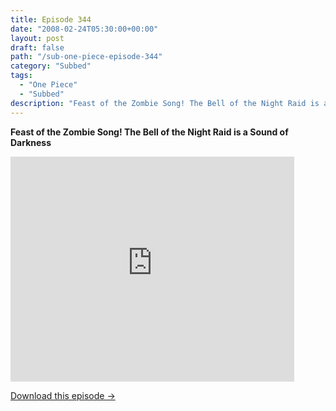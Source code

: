 ```yaml
---
title: Episode 344
date: "2008-02-24T05:30:00+00:00"
layout: post
draft: false
path: "/sub-one-piece-episode-344"
category: "Subbed"
tags:
  - "One Piece"
  - "Subbed"
description: "Feast of the Zombie Song! The Bell of the Night Raid is a Sound of Darkness"
---
```


**Feast of the Zombie Song! The Bell of the Night Raid is a Sound of Darkness**

<iframe width="640" height="360" src="https://www.rapidvideo.com/e/FXREQ1KSMJ" frameborder="0" marginwidth=0 marginheight=0 scrolling=no allowfullscreen style="max-width:90%;"></iframe>

<a href="http://ouo.io/qs/eCodkFEQ?s=https://www.rapidvideo.com/d/FXREQ1KSMJ" class="styled_a">Download this episode →</a>

